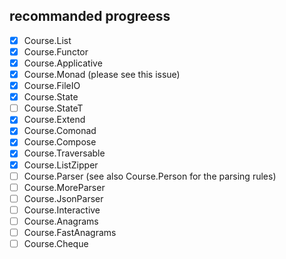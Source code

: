 ## recommanded progreess
- [x] Course.List
- [x] Course.Functor
- [x] Course.Applicative
- [x] Course.Monad (please see this issue)
- [x] Course.FileIO
- [x] Course.State
- [ ] Course.StateT
- [x] Course.Extend
- [x] Course.Comonad
- [x] Course.Compose
- [x] Course.Traversable
- [x] Course.ListZipper
- [ ] Course.Parser (see also Course.Person for the parsing rules)
- [ ] Course.MoreParser
- [ ] Course.JsonParser
- [ ] Course.Interactive
- [ ] Course.Anagrams
- [ ] Course.FastAnagrams
- [ ] Course.Cheque
